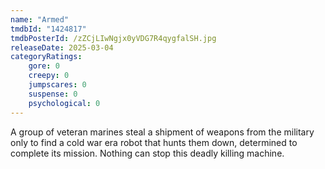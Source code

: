 ```yaml
---
name: "Armed"
tmdbId: "1424817"
tmdbPosterId: /zZCjLIwNgjx0yVDG7R4qygfalSH.jpg
releaseDate: 2025-03-04
categoryRatings:
    gore: 0
    creepy: 0
    jumpscares: 0
    suspense: 0
    psychological: 0
---
```

A group of veteran marines steal a shipment of weapons from the military only to find a cold war era robot that hunts them down, determined to complete its mission. Nothing can stop this deadly killing machine.
